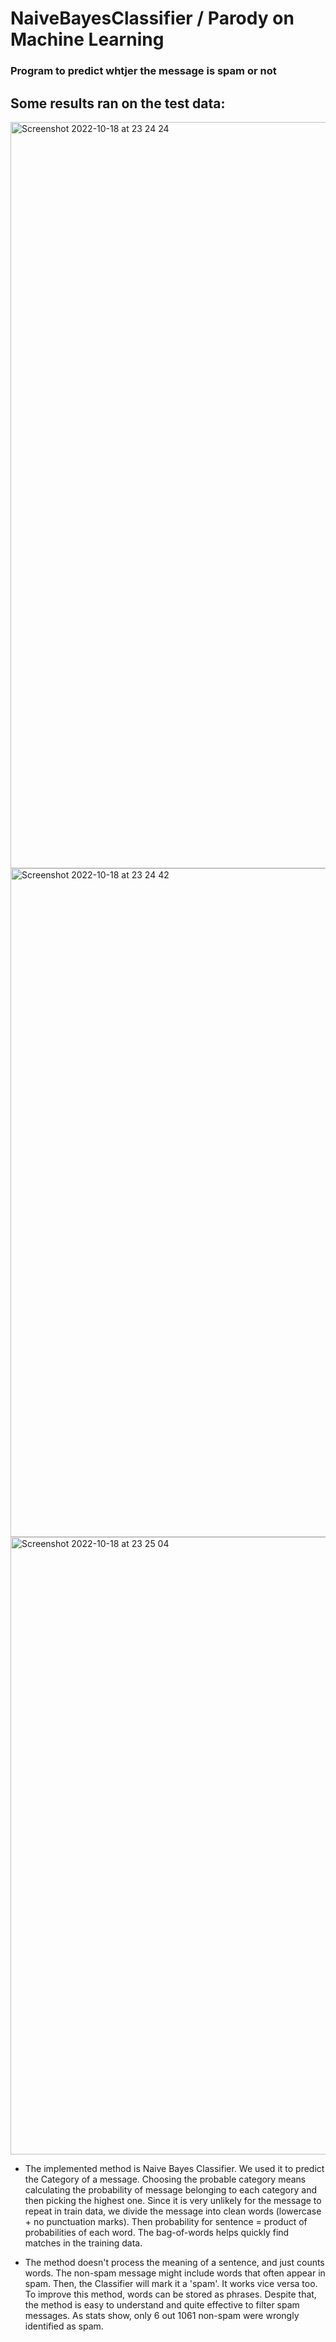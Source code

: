 # NaiveBayesClassifier / Parody on Machine Learning

### Program to predict whtjer the message is spam or not

## Some results ran on the test data:




<img width="1194" alt="Screenshot 2022-10-18 at 23 24 24" src="https://user-images.githubusercontent.com/92575094/196536468-b249c4ae-4edd-4c16-87ef-7311c4cc566a.png">




<img width="1070" alt="Screenshot 2022-10-18 at 23 24 42" src="https://user-images.githubusercontent.com/92575094/196536526-b22a43fc-a221-43c8-acd7-ffdcd90ed176.png">



<img width="988" alt="Screenshot 2022-10-18 at 23 25 04" src="https://user-images.githubusercontent.com/92575094/196536591-b1e97b72-6a0a-419a-b1fd-16c649c38af0.png">


- The implemented method is Naive Bayes Classifier. We used it to predict the Category of a message. Choosing the probable category means calculating the probability of message belonging to each category and then picking the highest one. Since it is very unlikely for the message to repeat in train data, we divide the message into clean words (lowercase + no punctuation marks). Then probability for sentence = product of probabilities of each word. The bag-of-words helps quickly find matches in the training data.

- The method doesn't process the meaning of a sentence, and just counts words.  The non-spam message might include words that often appear in spam. Then, the Classifier will mark it a 'spam'. It works vice versa too. To improve this method, words can be stored as phrases. Despite that, the method is easy to understand and quite effective to filter spam messages. As stats show, only 6 out 1061 non-spam were wrongly identified as spam.
